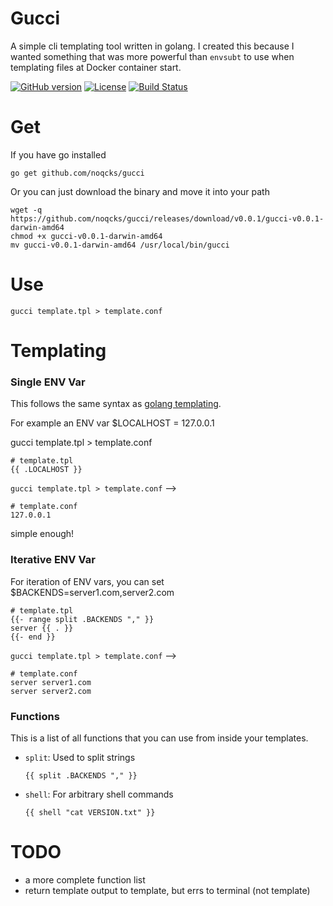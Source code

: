 # Gucci

A simple cli templating tool written in golang. I created this because I wanted something that was more powerful than `envsubt` to use when templating files at Docker container start.

[![GitHub version](https://badge.fury.io/gh/noqcks%2Fgucci.svg)](https://badge.fury.io/gh/noqcks%2Fgucci)
[![License](https://img.shields.io/github/license/noqcks/gucci.svg)](https://github.com/noqcks/gucci/blob/master/LICENSE)
[![Build Status](https://travis-ci.org/noqcks/gucci.svg?branch=master)](https://travis-ci.org/noqcks/gucci)

# Get

If you have go installed

```
go get github.com/noqcks/gucci
```

Or you can just download the binary and move it into your path

```
wget -q https://github.com/noqcks/gucci/releases/download/v0.0.1/gucci-v0.0.1-darwin-amd64
chmod +x gucci-v0.0.1-darwin-amd64
mv gucci-v0.0.1-darwin-amd64 /usr/local/bin/gucci
```


# Use

```
gucci template.tpl > template.conf
```

# Templating

### Single ENV Var

This follows the same syntax as [golang templating](https://golang.org/pkg/text/template/).

For example an ENV var $LOCALHOST = 127.0.0.1

gucci template.tpl > template.conf


```
# template.tpl
{{ .LOCALHOST }}
```

`gucci template.tpl > template.conf` -->

```
# template.conf
127.0.0.1
```

simple enough!

### Iterative ENV Var

For iteration of ENV vars, you can set $BACKENDS=server1.com,server2.com

```
# template.tpl
{{- range split .BACKENDS "," }}
server {{ . }}
{{- end }}
```

`gucci template.tpl > template.conf` -->


```
# template.conf
server server1.com
server server2.com
```

### Functions

This is a list of all functions that you can use from inside your templates.

- `split`: Used to split strings

  ```
  {{ split .BACKENDS "," }}
  ```
- `shell`: For arbitrary shell commands

   ```
   {{ shell "cat VERSION.txt" }}
   ```

# TODO

- a more complete function list
- return template output to template, but errs to terminal (not template)
